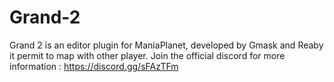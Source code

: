 # Grand-2

Grand 2 is an editor plugin for ManiaPlanet, 
developed by Gmask and Reaby it permit to map with other player. 
Join the official discord for more information : https://discord.gg/sFAzTFm
